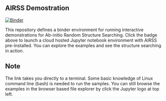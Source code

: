 AIRSS Demostration
------------------
[![Binder](https://mybinder.org/badge_logo.svg)](https://mybinder.org/v2/gl/airss%2Fairss-demo/master?urlpath=terminals/1)

This repository defines a binder environment for running interactive demonstrations for Ab-initio Random Structure Searching.
Click the badge above to launch a cloud hosted Jupyter notebook environment with AIRSS pre-installed. 
You can explore the examples and see the structure searching in action.

Note
----
The link takes you directly to a terminal. Some basic knowledge of Linux command line (bash) is needed to run the samples.
You can still browse the examples in the browser based file explorer by click the Jupyter logo at top left.
